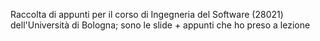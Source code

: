 Raccolta di appunti per il corso di Ingegneria del Software (28021) dell'Università di Bologna; sono le slide + appunti che ho preso a lezione
